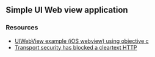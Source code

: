 ## Simple UI Web view application

### Resources
- [UIWebView example (iOS webview) using objective c](http://sourcefreeze.com/ios-webview-uiwebview-example/)
- [Transport security has blocked a cleartext HTTP](http://stackoverflow.com/questions/31254725/transport-security-has-blocked-a-cleartext-http)
